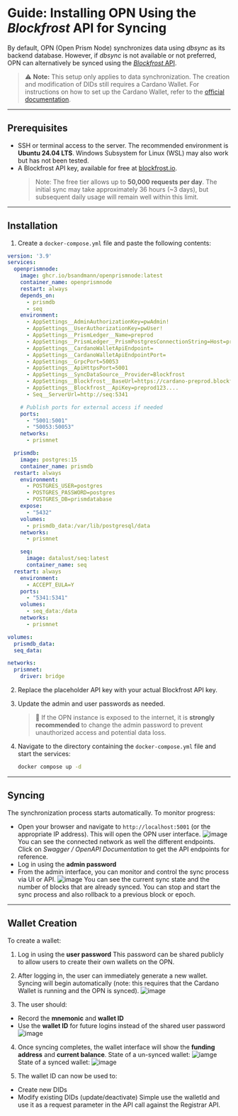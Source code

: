 # Guide: Installing OPN Using the *Blockfrost* API for Syncing

By default, OPN (Open Prism Node) synchronizes data using *dbsync* as its backend database. However, if *dbsync* is not
available or not preferred, OPN can alternatively be synced using the [*Blockfrost* API](https://docs.blockfrost.io/).

> ⚠️ **Note:** This setup only applies to data synchronization. The creation and modification of DIDs still requires a
> Cardano Wallet. For instructions on how to set up the Cardano Wallet, refer to
> the [official documentation](https://github.com/cardano-foundation/cardano-wallet).

---

## Prerequisites

- SSH or terminal access to the server. The recommended environment is **Ubuntu 24.04 LTS**. Windows Subsystem for
  Linux (WSL) may also work but has not been tested.
- A Blockfrost API key, available for free at [blockfrost.io](https://blockfrost.io/).
  > Note: The free tier allows up to **50,000 requests per day**. The initial sync may take approximately 36 hours (~3
  days), but subsequent daily usage will remain well within this limit.

---

## Installation

1. Create a `docker-compose.yml` file and paste the following contents:

```yaml
version: '3.9'
services:
  openprismnode:
    image: ghcr.io/bsandmann/openprismnode:latest
    container_name: openprismnode
    restart: always
    depends_on:
      - prismdb
      - seq
    environment:
      - AppSettings__AdminAuthorizationKey=pwAdmin!
      - AppSettings__UserAuthorizationKey=pwUser!
      - AppSettings__PrismLedger__Name=preprod
      - AppSettings__PrismLedger__PrismPostgresConnectionString=Host=prismdb;Database=prismdatabase;Username=postgres;Password=postgres
      - AppSettings__CardanoWalletApiEndpoint=
      - AppSettings__CardanoWalletApiEndpointPort=
      - AppSettings__GrpcPort=50053
      - AppSettings__ApiHttpsPort=5001
      - AppSettings__SyncDataSource__Provider=Blockfrost
      - AppSettings__Blockfrost__BaseUrl=https://cardano-preprod.blockfrost.io/api/v0
      - AppSettings__Blockfrost__ApiKey=preprod123....
      - Seq__ServerUrl=http://seq:5341

    # Publish ports for external access if needed
    ports:
      - "5001:5001"
      - "50053:50053"
    networks:
      - prismnet

  prismdb:
    image: postgres:15
    container_name: prismdb
  restart: always
    environment:
      - POSTGRES_USER=postgres
      - POSTGRES_PASSWORD=postgres
      - POSTGRES_DB=prismdatabase
    expose:
      - "5432"
    volumes:
      - prismdb_data:/var/lib/postgresql/data
    networks:
      - prismnet

    seq:
      image: datalust/seq:latest
      container_name: seq
  restart: always
    environment:
      - ACCEPT_EULA=Y
    ports:
      - "5341:5341"
    volumes:
      - seq_data:/data
    networks:
      - prismnet

volumes:
  prismdb_data:
  seq_data:

networks:
  prismnet:
    driver: bridge
```

2. Replace the placeholder API key with your actual Blockfrost API key.

3. Update the admin and user passwords as needed.
   > 🔐 If the OPN instance is exposed to the internet, it is **strongly recommended** to change the admin password to
   prevent unauthorized access and potential data loss.

4. Navigate to the directory containing the `docker-compose.yml` file and start the services:

    ```bash
    docker compose up -d
    ```

---

## Syncing

The synchronization process starts automatically. To monitor progress:

- Open your browser and navigate to `http://localhost:5001` (or the appropriate IP address). This will open the OPN user
  interface. ![image](/docs/images/scr6.png) You can see the connected network as well the different endpoints. Click on
  *Swagger / OpenAPI Documentation* to get the API endpoints for reference.
- Log in using the **admin password**
- From the admin interface, you can monitor and control the sync process via UI or API. ![image](/docs/images/scr5.png)
  You can see the current sync state and the number of blocks that are already synced. You can stop and start the sync
  process and also rollback to a previous block or epoch.

---

## Wallet Creation

To create a wallet:

1. Log in using the **user password**
   This password can be shared publicly to allow users to create their own wallets on the OPN.

2. After logging in, the user can immediately generate a new wallet. Syncing will begin automatically (note: this
   requires that the Cardano Wallet is running and the OPN is synced). ![image](/docs/images/scr3.png)

3. The user should:
- Record the **mnemonic** and **wallet ID**
- Use the **wallet ID** for future logins instead of the shared user password
![image](/docs/images/scr2.png)

4. Once syncing completes, the wallet interface will show the **funding address** and **current balance**. State of a un-synced wallet: ![iamge](/docs/images/scr1.png) State of a synced wallet: ![image](/docs/images/scr7.png)

5. The wallet ID can now be used to:
- Create new DIDs
- Modify existing DIDs (update/deactivate)
  Simple use the walletId and use it as a request parameter in the API call against the Registrar API.
